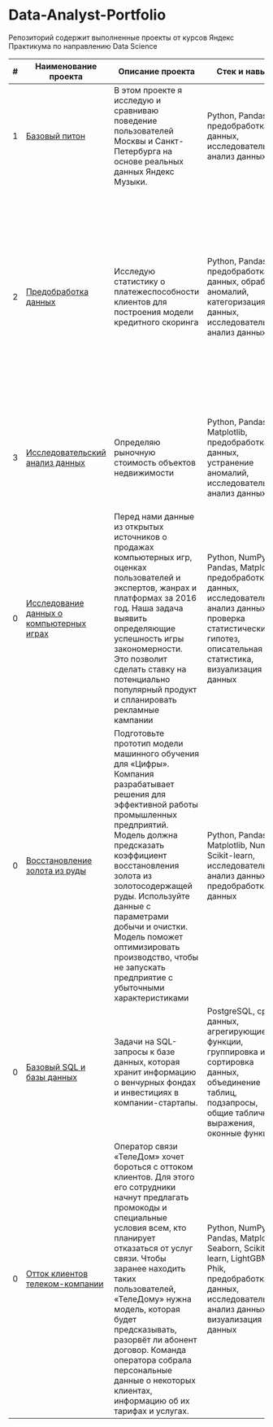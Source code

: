  # Data-Analyst-Portfolio

Репозиторий содержит выполненные проекты от курсов Яндекс Практикума по направлению Data Science

|#|Наименование проекта|Описание проекта|Стек и навыки|Итог|
|---|---|---|---|---|
|1|[Базовый питон](01.basic_python)|В этом проекте я исследую и сравниваю поведение пользователей Москвы и Санкт-Петербурга на основе реальных данных Яндекс Музыки.|Python, Pandas, предобработка данных, исследовательский анализ данных|Проверила три гипотезы о сходствах и различиях в поведении пользователей|
|2|[Предобработка данных](02.data_preprocessing)|Исследую статистику о платежеспособности клиентов для построения модели кредитного скоринга|Python, Pandas, предобработка данных, обработка аномалий, категоризация данных, исследовательский анализ данных|Нашла зависимости между невозвращенными кредитами и данными о заемщиках - количестве детей, семейном положении, уровне дохода и цели кредита. Также выявила недостатки в данных, которые могут привести к некорректным выводам. Дала соответствующие рекомендации заказчику|
|3|[Исследовательский анализ данных](03.EDA)|Определяю рыночную стоимость объектов недвижимости|Python, Pandas, Matplotlib, предобработка данных, устранение аномалий, исследовательский анализ данных|Определила факторы, влияющие на ценообразование недвижимости. Наглядно представила зависимость цены от различных параметров|
|0|[Исследование данных о компьютерных играх](1.games_analysis/README.md)|Перед нами данные из открытых источников о продажах компьютерных игр, оценках пользователей и экспертов, жанрах и платформах за 2016 год. Наша задача выявить определяющие успешность игры закономерности. Это позволит сделать ставку на потенциально популярный продукт и спланировать рекламные кампании|Python, NumPy, Pandas, Matplotlib, предобработка данных, исследовательский анализ данных, проверка статистических гипотез, описательная статистика, визуализация данных|
|0|[Восстановление золота из руды](2.gold_industry_analysis/README.md)|Подготовьте прототип модели машинного обучения для «Цифры». Компания разрабатывает решения для эффективной работы промышленных предприятий. Модель должна предсказать коэффициент восстановления золота из золотосодержащей руды. Используйте данные с параметрами добычи и очистки. Модель поможет оптимизировать производство, чтобы не запускать предприятие с убыточными характеристиками|Python, Pandas, Matplotlib, NumPy, Scikit-learn, исследовательский анализ данных, предобработка данных|
|0|[Базовый SQL и базы данных](3.basic_sql/README.md)|Задачи на SQL-запросы к базе данных, которая хранит информацию о венчурных фондах и инвестициях в компании-стартапы.| PostgreSQL, срезы данных, агрегирующие функции, группировка и сортировка данных, объединение таблиц, подзапросы, общие табличные выражения, оконные функции|
|0|[Отток клиентов телеком-компании](4.telecom/README.md)|Оператор связи «ТелеДом» хочет бороться с оттоком клиентов. Для этого его сотрудники начнут предлагать промокоды и специальные условия всем, кто планирует отказаться от услуг связи. Чтобы заранее находить таких пользователей, «ТелеДому» нужна модель, которая будет предсказывать, разорвёт ли абонент договор. Команда оператора собрала персональные данные о некоторых клиентах, информацию об их тарифах и услугах.|Python, NumPy, Pandas, Matplotlib, Seaborn, Scikit-learn, LightGBM, Phik, предобработка данных, исследовательский анализ данных, визуализация данных|
